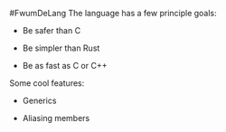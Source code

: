 #FwumDeLang
The language has a few principle goals:

- Be safer than C

- Be simpler than Rust

- Be as fast as C or C++

Some cool features:

- Generics

- Aliasing members
